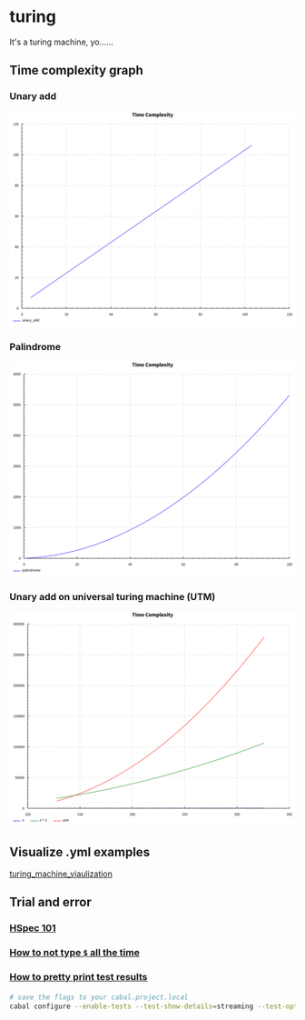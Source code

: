 # turing
It's a turing machine, yo......

## Time complexity graph

### Unary add
![unary_add.svg](./unary_add.svg)

### Palindrome
![palindrome.svg](./palindrome.svg)

### Unary add on universal turing machine (UTM)
![utm-with-unary-add.svg](./utm-with-unary-add.svg)


## Visualize .yml examples
[turing_machine_viaulization](https://turingmachine.io/)

## Trial and error

### [HSpec 101](https://hspec.github.io/)

### [How to not type `$` all the time](https://typeclasses.com/ghc/block-arguments)


### [How to pretty print test results](https://github.com/hspec/hspec/issues/184#issuecomment-787036570)
```sh
# save the flags to your cabal.project.local
cabal configure --enable-tests --test-show-details=streaming --test-option=--color
```
